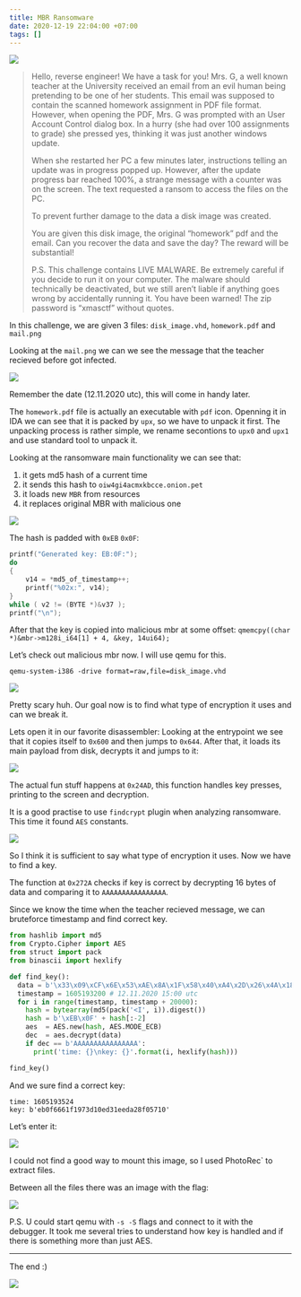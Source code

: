 ```yaml
---
title: MBR Ransomware
date: 2020-12-19 22:04:00 +07:00
tags: []
---
```


![](/assets/img/posts/MBR_ransomware/9PPowSC.png)

>Hello, reverse engineer! We have a task for you!
>Mrs. G, a well known teacher at the University received an email from an evil human being pretending to be
one of her students. This email was supposed to contain the scanned homework assignment in PDF file format.
>However, when opening the PDF, Mrs. G was prompted with an User Account Control dialog box. In a hurry (she
had over 100 assignments to grade) she pressed yes, thinking it was just another windows update.
>
>When she restarted her PC a few minutes later, instructions telling an update was in progress popped up.
>However, after the update progress bar reached 100%, a strange message with a counter was on the screen. The
text requested a ransom to access the files on the PC.
>
>To prevent further damage to the data a disk image was created.
>
>You are given this disk image, the original “homework” pdf and the email. Can you recover the data and save
the day? The reward will be substantial!
>
>P.S. This challenge contains LIVE MALWARE. Be extremely careful if you decide to run it on your computer. The malware should technically be deactivated, but we still aren’t liable if anything goes wrong by accidentally running it. You have been warned!
The zip password is “xmasctf” without quotes.

In this challenge, we are given 3 files: `disk_image.vhd`, `homework.pdf` and `mail.png`

Looking at the `mail.png` we can we see the message that the teacher recieved before got infected.

![](/assets/img/posts/MBR_ransomware/tKpxLZ4.png)

Remember the date (12.11.2020 utc), this will come in handy later.

The `homework.pdf` file is actually an executable with `pdf` icon.
Openning it in IDA we can see that it is packed by `upx`, so we have
to unpack it first. The unpacking process is rather simple, we rename
secontions to `upx0` and `upx1` and use standard tool to unpack it.

Looking at the ransomware main functionality we can see that:

1) it gets md5 hash of a current time
2) it sends this hash to `oiw4gi4acmxkbcce.onion.pet`
3) it loads new `MBR` from resources
4) it replaces original MBR with malicious one

![](/assets/img/posts/MBR_ransomware/AGs1HUh.png)

The hash is padded with `0xEB` `0x0F`:

```c++
printf("Generated key: EB:0F:");
do
{
    v14 = *md5_of_timestamp++;
    printf("%02x:", v14);
}
while ( v2 != (BYTE *)&v37 );
printf("\n");
```

After that the key is copied into malicious mbr at some offset:
`qmemcpy((char *)&mbr->m128i_i64[1] + 4, &key, 14ui64);`

Let’s check out malicious mbr now. I will use qemu for this.

```
qemu-system-i386 -drive format=raw,file=disk_image.vhd
```

![](/assets/img/posts/MBR_ransomware/PKTkox8.png)

Pretty scary huh. Our goal now is to find what type of encryption it uses and can we break it.

Lets open it in our favorite disassembler:
Looking at the entrypoint we see that it copies itself to `0x600` and then jumps to `0x644`.
After that, it loads its main payload from disk, decrypts it and jumps to it:

![](/assets/img/posts/MBR_ransomware/P1zhOFk.png)

The actual fun stuff happens at `0x24AD`, this function handles key presses, printing to the screen and decryption.

It is a good practise to use `findcrypt` plugin when analyzing ransomware. This time it found `AES` constants.

![](/assets/img/posts/MBR_ransomware/j6aLfDS.png)

So I think it is sufficient to say what type of encryption it uses. Now we have to find a key.

The function at `0x272A` checks if key is correct by decrypting 16 bytes of data and comparing it to `AAAAAAAAAAAAAAAA`.

Since we know the time when the teacher recieved message, we can bruteforce timestamp and find correct key.

```python
from hashlib import md5
from Crypto.Cipher import AES
from struct import pack
from binascii import hexlify

def find_key():
  data = b'\x33\x09\xCF\x6E\x53\xAE\x8A\x1F\x58\x40\xA4\x2D\x26\x4A\x18\xBF'
  timestamp = 1605193200 # 12.11.2020 15:00 utc
  for i in range(timestamp, timestamp + 20000):
    hash = bytearray(md5(pack('<I', i)).digest())
    hash = b'\xEB\x0F' + hash[:-2]
    aes  = AES.new(hash, AES.MODE_ECB)
    dec  = aes.decrypt(data)
    if dec == b'AAAAAAAAAAAAAAAA':
      print('time: {}\nkey: {}'.format(i, hexlify(hash)))

find_key()
```

And we sure find a correct key:

```
time: 1605193524
key: b'eb0f6661f1973d10ed31eeda28f05710'
```

Let’s enter it:

![](/assets/img/posts/MBR_ransomware/1jIhJls.png)

I could not find a good way to mount this image, so I used PhotoRec` to extract files.

Between all the files there was an image with the flag:

![](/assets/img/posts/MBR_ransomware/HSkm1zm.png)

P.S. U could start qemu with `-s -S` flags and connect to it with the debugger. It took me several tries to understand how key is handled and if there is something more than just AES.

---

The end :)

![](/assets/img/posts/MBR_ransomware/UuTUBxt.jpg)